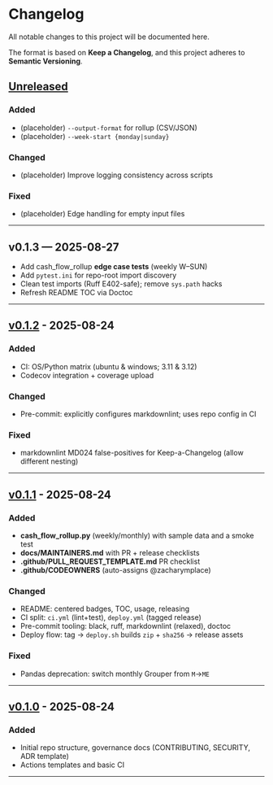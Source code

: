 # Changelog
All notable changes to this project will be documented here.

The format is based on **Keep a Changelog**, and this project adheres to **Semantic Versioning**.

## [Unreleased]
### Added
- (placeholder) `--output-format` for rollup (CSV/JSON)
- (placeholder) `--week-start {monday|sunday}`

### Changed
- (placeholder) Improve logging consistency across scripts

### Fixed
- (placeholder) Edge handling for empty input files

---

## v0.1.3 — 2025-08-27
- Add cash_flow_rollup **edge case tests** (weekly W–SUN)
- Add `pytest.ini` for repo-root import discovery
- Clean test imports (Ruff E402-safe); remove `sys.path` hacks
- Refresh README TOC via Doctoc

---

## [v0.1.2] - 2025-08-24
### Added
- CI: OS/Python matrix (ubuntu & windows; 3.11 & 3.12)
- Codecov integration + coverage upload

### Changed
- Pre-commit: explicitly configures markdownlint; uses repo config in CI

### Fixed
- markdownlint MD024 false-positives for Keep-a-Changelog (allow different nesting)

---

## [v0.1.1] - 2025-08-24
### Added
- **cash_flow_rollup.py** (weekly/monthly) with sample data and a smoke test
- **docs/MAINTAINERS.md** with PR + release checklists
- **.github/PULL_REQUEST_TEMPLATE.md** PR checklist
- **.github/CODEOWNERS** (auto-assigns @zacharymplace)

### Changed
- README: centered badges, TOC, usage, releasing
- CI split: `ci.yml` (lint+test), `deploy.yml` (tagged release)
- Pre-commit tooling: black, ruff, markdownlint (relaxed), doctoc
- Deploy flow: tag → `deploy.sh` builds `zip` + `sha256` → release assets

### Fixed
- Pandas deprecation: switch monthly Grouper from `M`→`ME`

---

## [v0.1.0] - 2025-08-24
### Added
- Initial repo structure, governance docs (CONTRIBUTING, SECURITY, ADR template)
- Actions templates and basic CI

---

<!-- Links -->
[Unreleased]: https://github.com/zacharymplace/life-ops-scripts/compare/v0.1.3...HEAD
[v0.1.3]: https://github.com/zacharymplace/life-ops-scripts/compare/v0.1.2...v0.1.3
[v0.1.2]: https://github.com/zacharymplace/life-ops-scripts/compare/v0.1.1...v0.1.2
[v0.1.1]: https://github.com/zacharymplace/life-ops-scripts/compare/v0.1.0...v0.1.1
[v0.1.0]: https://github.com/zacharymplace/life-ops-scripts/releases/tag/v0.1.0
